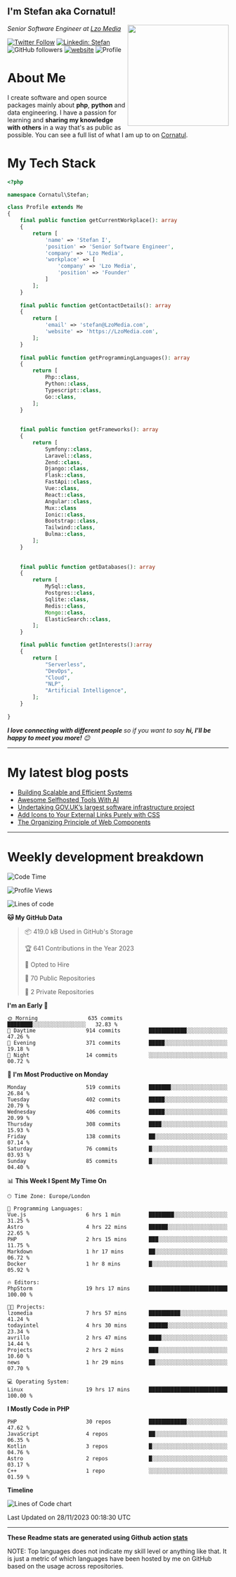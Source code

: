 <h2>I'm Stefan aka Cornatul! </h2>
<img align='right' src="https://i.giphy.com/media/YePKU8cVoIF3afvi8s/giphy.webp" width="230">
<p><em>Senior Software Engineer at <a href="https:/lzomedia.com/">Lzo Media
</a>
</em></p>

[![Twitter Follow](https://img.shields.io/twitter/follow/cornatul?label=Follow)](https://twitter.com/intent/follow?screen_name=cornatul)
[![Linkedin: Stefan](https://img.shields.io/badge/cornatul-blue?style=flat-square&logo=Linkedin&logoColor=white&link=https://www.linkedin.com/in/cornatul/)](https://www.linkedin.com/in/cornatul/)
![GitHub followers](https://img.shields.io/github/followers/cornatul?label=Follow&style=social)
[![website](https://img.shields.io/badge/Website-46a2f1.svg?&style=flat-square&logo=Google-Chrome&logoColor=white&link=https://cornatul.com/)](https://cornatul.com/)
![Profile](https://visitor-badge.glitch.me/badge?page_id=cornatul.cornatul)



# About Me
I create software and open source packages mainly about **php**, **python** and data engineering. 
I have a passion for learning and **sharing my knowledge with others** in a way that's as public as possible. 
You can see a full list of what I am up to on [Cornatul](https://lzomedia.com).


# My Tech Stack

```php
<?php

namespace Cornatul\Stefan;

class Profile extends Me
{
    final public function getCurrentWorkplace(): array
    {
        return [
            'name' => 'Stefan I',
            'position' => 'Senior Software Engineer',
            'company' => 'Lzo Media',
            'workplace' => [
                'company' => 'Lzo Media',
                'position' => 'Founder'         
            ]
        ];
    }
    
    final public function getContactDetails(): array
    {
        return [
            'email' => 'stefan@LzoMedia.com',
            'website' => 'https://LzoMedia.com',
        ];
    }
    
    final public function getProgrammingLanguages(): array
    {
        return [
            Php::class,
            Python::class,
            Typescript::class,
            Go::class,
        ];
    }
    
    
    final public function getFrameworks(): array
    {
        return [
            Symfony::class,
            Laravel::class,
            Zend::class,
            Django::class,
            Flask::class,
            FastApi::class,
            Vue::class,
            React::class,
            Angular::class,
            Mux::class
            Ionic::class,
            Bootstrap::class,
            Tailwind::class,
            Bulma::class,
        ];
    }
    
    
    final public function getDatabases(): array
    {
        return [
            MySql::class,
            Postgres::class,
            Sqlite::class,
            Redis::class,
            Mongo::class,
            ElasticSearch::class,
        ];
    }

    final public function getInterests():array
    {
        return [
            "Serverless",
            "DevOps",
            "Cloud",
            "NLP",
            "Artificial Intelligence",
        ];
    }
   
}
```
 <em><b>I love connecting with different people</b> so if you want to say <b>hi, I'll be happy to meet you more!</b> 😊</em>

---
# My latest blog posts
<!-- BLOG-POST-LIST:START -->
- [Building Scalable and Efficient Systems](https://blog.lzomedia.com/building-scalable-and-efficient-systems/)
- [Awesome Selfhosted Tools With AI](https://blog.lzomedia.com/awesome-selfhosted-tools-with-ai/)
- [Undertaking GOV.UK’s largest software infrastructure project](https://blog.lzomedia.com/undertaking-gov-uks-largest-software-infrastructure-project/)
- [Add Icons to Your External Links Purely with CSS](https://blog.lzomedia.com/add-icons-to-your-external-links-purely-with-css/)
- [The Organizing Principle of Web Components](https://blog.lzomedia.com/the-organizing-principle-of-web-components/)
<!-- BLOG-POST-LIST:END -->

---
# Weekly development breakdown
<!--START_SECTION:waka-->
![Code Time](http://img.shields.io/badge/Code%20Time-351%20hrs%205%20mins-blue)

![Profile Views](http://img.shields.io/badge/Profile%20Views-0-blue)

![Lines of code](https://img.shields.io/badge/From%20Hello%20World%20I%27ve%20Written-8.6%20million%20lines%20of%20code-blue)

**🐱 My GitHub Data** 

> 📦 419.0 kB Used in GitHub's Storage 
 > 
> 🏆 641 Contributions in the Year 2023
 > 
> 💼 Opted to Hire
 > 
> 📜 70 Public Repositories 
 > 
> 🔑 2 Private Repositories 
 > 
**I'm an Early 🐤** 

```text
🌞 Morning                635 commits         ████████░░░░░░░░░░░░░░░░░   32.83 % 
🌆 Daytime                914 commits         ████████████░░░░░░░░░░░░░   47.26 % 
🌃 Evening                371 commits         █████░░░░░░░░░░░░░░░░░░░░   19.18 % 
🌙 Night                  14 commits          ░░░░░░░░░░░░░░░░░░░░░░░░░   00.72 % 
```
📅 **I'm Most Productive on Monday** 

```text
Monday                   519 commits         ███████░░░░░░░░░░░░░░░░░░   26.84 % 
Tuesday                  402 commits         █████░░░░░░░░░░░░░░░░░░░░   20.79 % 
Wednesday                406 commits         █████░░░░░░░░░░░░░░░░░░░░   20.99 % 
Thursday                 308 commits         ████░░░░░░░░░░░░░░░░░░░░░   15.93 % 
Friday                   138 commits         ██░░░░░░░░░░░░░░░░░░░░░░░   07.14 % 
Saturday                 76 commits          █░░░░░░░░░░░░░░░░░░░░░░░░   03.93 % 
Sunday                   85 commits          █░░░░░░░░░░░░░░░░░░░░░░░░   04.40 % 
```


📊 **This Week I Spent My Time On** 

```text
🕑︎ Time Zone: Europe/London

💬 Programming Languages: 
Vue.js                   6 hrs 1 min         ████████░░░░░░░░░░░░░░░░░   31.25 % 
Astro                    4 hrs 22 mins       ██████░░░░░░░░░░░░░░░░░░░   22.65 % 
PHP                      2 hrs 15 mins       ███░░░░░░░░░░░░░░░░░░░░░░   11.75 % 
Markdown                 1 hr 17 mins        ██░░░░░░░░░░░░░░░░░░░░░░░   06.72 % 
Docker                   1 hr 8 mins         █░░░░░░░░░░░░░░░░░░░░░░░░   05.92 % 

🔥 Editors: 
PhpStorm                 19 hrs 17 mins      █████████████████████████   100.00 % 

🐱‍💻 Projects: 
lzomedia                 7 hrs 57 mins       ██████████░░░░░░░░░░░░░░░   41.24 % 
todayintel               4 hrs 30 mins       ██████░░░░░░░░░░░░░░░░░░░   23.34 % 
avrillo                  2 hrs 47 mins       ████░░░░░░░░░░░░░░░░░░░░░   14.44 % 
Projects                 2 hrs 2 mins        ███░░░░░░░░░░░░░░░░░░░░░░   10.60 % 
news                     1 hr 29 mins        ██░░░░░░░░░░░░░░░░░░░░░░░   07.70 % 

💻 Operating System: 
Linux                    19 hrs 17 mins      █████████████████████████   100.00 % 
```

**I Mostly Code in PHP** 

```text
PHP                      30 repos            ████████████░░░░░░░░░░░░░   47.62 % 
JavaScript               4 repos             ██░░░░░░░░░░░░░░░░░░░░░░░   06.35 % 
Kotlin                   3 repos             █░░░░░░░░░░░░░░░░░░░░░░░░   04.76 % 
Astro                    2 repos             █░░░░░░░░░░░░░░░░░░░░░░░░   03.17 % 
C++                      1 repo              ░░░░░░░░░░░░░░░░░░░░░░░░░   01.59 % 
```



**Timeline**

![Lines of Code chart](https://raw.githubusercontent.com/cornatul/cornatul/master/assets/bar_graph.png)


 Last Updated on 28/11/2023 00:18:30 UTC
<!--END_SECTION:waka-->


---


**These Readme stats are generated using Github action [stats](https://github.com/cornatul/stats)**

NOTE: Top languages does not indicate my skill level or anything like that. 
It is just a metric of which languages have been hosted by me on GitHub based on the usage across repositories. 
